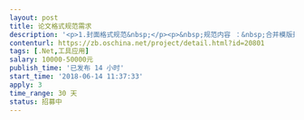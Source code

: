 ```yaml
---                
layout: post       
title: 论文格式规范需求           
description: '<p>1.封面格式规范&nbsp;</p><p>&nbsp;规范内容 ：&nbsp;合并模版封面</p><p>2.标题1，标题2，标题3格式规范</p><p>规范内容 ：字体，首行缩进，字体大小，字体颜色，字体是否加粗，行间距</p><p><span style="color: rgb(255, 0, 0);">注意：由于匹配规则问题，如果用户文档不规范，会导致一系列的问题 </span></p><p>&nbsp;3.目录规范&nbsp;</p><p>规范内容 ： 生成目录，插入位置为摘要下 对字体，首行缩进，字体大小，字体颜色，字体是否加粗，行间距</p><p>&nbsp;4.中英文摘要规范</p><p>规范内容 ：字体，首行缩进，字体大小，字体颜色，字体是否加粗，行间距</p><p>&nbsp;5.关键词标题，文字规范</p><p>规范内容 ：字体，首行缩进，字体大小，字体颜色，字体是否加粗，行间距</p><p>&nbsp;6.页眉页脚规范</p><p>&nbsp;规范内容 ：字体，字体大小，字体颜色，字体是否加粗，行间距，居中</p><p>&nbsp;7.正文规范规范</p><p>规范内容 ：字体，首行缩进，字体大小，字体颜色，字体是否加粗，行间距</p><p>&nbsp;8.页码规范</p><p>&nbsp;规范内容 ：页码按节排序 每节页码从1（或者接前一节）开始统一用阿拉伯数字&nbsp;(分节符识别及设置)</p><p>&nbsp;9.参考文献标题 文字规范</p><p>规范内容 ：字体，首行缩进，字体大小，字体颜色，字体是否加粗，行间距</p><p>&nbsp;10.按章节插入分节符&nbsp;</p><p>规范内容 ：按标题1分节</p><p>&nbsp;11.脚注尾注&nbsp;</p><p>规范内容 ：字体，首行缩进，字体大小，字体颜色，字体是否加粗，行间距</p><p>&nbsp;12 图表规范</p><p>&nbsp;规范内容 ：图片内容居中 表格内容居中，表格换页切断（注意悬浮图片）</p><p><span style="color: rgb(255, 0, 0);">&nbsp;</span>&nbsp;13 图表标题&nbsp;</p><p>&nbsp;规范内容 ：字体，首行缩进，字体大小，字体颜色，字体是否加粗，行间距</p><p>&nbsp;14. 公式规范</p><p>&nbsp;规范内容 ：字体，首行缩进，字体大小，字体颜色，字体是否加粗，行间距</p><p><span style="color: rgb(255, 0, 0);">注意：悬浮于文字问题处理&nbsp;</span></p><p>&nbsp;15.未规范成功的内容记录日志</p>'     
contenturl: https://zb.oschina.net/project/detail.html?id=20801      
tags: [.Net,工具应用]            
salary: 10000-50000元          
publish_time: '已发布 14 小时'         
start_time: '2018-06-14 11:37:33'           
apply: 3                   
time_range: 30 天              
status: 招募中                  
---                 
```

